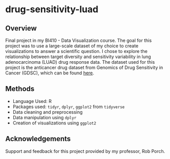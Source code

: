 # drug-sensitivity-luad

## Overview
Final project in my BI410 - Data Visualization course. The goal for this project was to use a large-scale dataset of my choice to create visualizations to answer a scientific question. I chose to explore the relationship between target diversity and sensitivity variability in lung adenocarcinoma (LUAD) drug response data. The dataset used for this project is the anticancer drug dataset from Genomics of Drug Sensitivity in Cancer (GDSC), which can be found [here](https://www.cancerrxgene.org/downloads/anova). 

## Methods
- Language Used: R
- Packages used: `tidyr`, `dplyr`, `ggplot2` from `tidyverse`
- Data cleaning and preprocessing
- Data manipulation using `dplyr`
- Creation of visualizations using `ggplot2`

## Acknowledgements
Support and feedback for this project provided by my professor, Rob Porch. 
